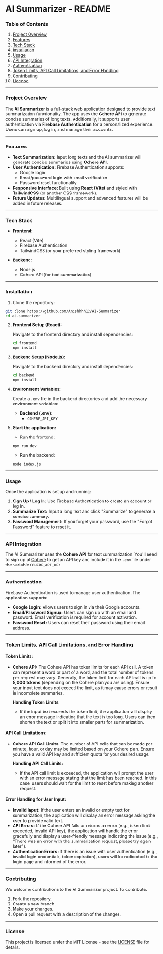 # AI Summarizer - README

### Table of Contents

1. [Project Overview](#project-overview)
2. [Features](#features)
3. [Tech Stack](#tech-stack)
4. [Installation](#installation)
5. [Usage](#usage)
6. [API Integration](#api-integration)
7. [Authentication](#authentication)
8. [Token Limits, API Call Limitations, and Error Handling](#token-limits-api-call-limitations-and-error-handling)
9. [Contributing](#contributing)
10. [License](#license)

---

### Project Overview

The **AI Summarizer** is a full-stack web application designed to provide text summarization functionality. The app uses the **Cohere API** to generate concise summaries of long texts. Additionally, it supports user authentication via **Firebase Authentication** for a personalized experience. Users can sign up, log in, and manage their accounts.

---

### Features

- **Text Summarization:** Input long texts and the AI summarizer will generate concise summaries using **Cohere API**.
- **User Authentication:** Firebase Authentication supports:
  - Google login
  - Email/password login with email verification
  - Password reset functionality
- **Responsive Interface:** Built using **React (Vite)** and styled with **TailwindCSS** (or another CSS framework).
- **Future Updates:** Multilingual support and advanced features will be added in future releases.

---

### Tech Stack

- **Frontend:**

  - React (Vite)
  - Firebase Authentication
  - TailwindCSS (or your preferred styling framework)

- **Backend:**
  - Node.js
  - Cohere API (for text summarization)

---

### Installation

1. Clone the repository:

```bash
git clone https://github.com/Anishhhh12/AI-Summarizer
cd ai-summarizer
```

2. **Frontend Setup (React):**

   Navigate to the frontend directory and install dependencies:

   ```bash
   cd frontend
   npm install
   ```

3. **Backend Setup (Node.js):**

   Navigate to the backend directory and install dependencies:

   ```bash
   cd backend
   npm install
   ```

4. **Environment Variables:**

   Create a `.env` file in the backend directories and add the necessary environment variables:

   - **Backend (.env):**
     - `COHERE_API_KEY`

5. **Start the application:**

   - Run the frontend:

   ```bash
   npm run dev
   ```

   - Run the backend:

   ```bash
   node index.js
   ```

---

### Usage

Once the application is set up and running:

1. **Sign Up / Log In:** Use Firebase Authentication to create an account or log in.
2. **Summarize Text:** Input a long text and click "Summarize" to generate a concise summary.
3. **Password Management:** If you forget your password, use the "Forgot Password" feature to reset it.

---

### API Integration

The AI Summarizer uses the **Cohere API** for text summarization. You'll need to sign up at [Cohere](https://cohere.ai/) to get an API key and include it in the `.env` file under the variable `COHERE_API_KEY`.

---

### Authentication

Firebase Authentication is used to manage user authentication. The application supports:

- **Google Login:** Allows users to sign in via their Google accounts.
- **Email/Password Signup:** Users can sign up with an email and password. Email verification is required for account activation.
- **Password Reset:** Users can reset their password using their email address.

---

### Token Limits, API Call Limitations, and Error Handling

#### **Token Limits:**

- **Cohere API:** The Cohere API has token limits for each API call. A token can represent a word or part of a word, and the total number of tokens per request may vary. Generally, the token limit for each API call is up to **8,000 tokens** (depending on the Cohere plan you are using). Ensure your input text does not exceed the limit, as it may cause errors or result in incomplete summaries.

  **Handling Token Limits:**

  - If the input text exceeds the token limit, the application will display an error message indicating that the text is too long. Users can then shorten the text or split it into smaller parts for summarization.

#### **API Call Limitations:**

- **Cohere API Call Limits:** The number of API calls that can be made per minute, hour, or day may be limited based on your Cohere plan. Ensure you have a valid API key and sufficient quota for your desired usage.

  **Handling API Call Limits:**

  - If the API call limit is exceeded, the application will prompt the user with an error message stating that the limit has been reached. In this case, users should wait for the limit to reset before making another request.

#### **Error Handling for User Input:**

- **Invalid Input:** If the user enters an invalid or empty text for summarization, the application will display an error message asking the user to provide valid text.
- **API Errors:** If the Cohere API fails or returns an error (e.g., token limit exceeded, invalid API key), the application will handle the error gracefully and display a user-friendly message indicating the issue (e.g., "There was an error with the summarization request, please try again later").
- **Authentication Errors:** If there is an issue with user authentication (e.g., invalid login credentials, token expiration), users will be redirected to the login page and informed of the error.

---

### Contributing

We welcome contributions to the AI Summarizer project. To contribute:

1. Fork the repository.
2. Create a new branch.
3. Make your changes.
4. Open a pull request with a description of the changes.

---

### License

This project is licensed under the MIT License - see the [LICENSE](LICENSE) file for details.

